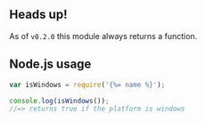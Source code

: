 ## Heads up!

As of `v0.2.0` this module always returns a function. 

## Node.js usage

```js
var isWindows = require('{%= name %}');

console.log(isWindows());
//=> returns true if the platform is windows
```
